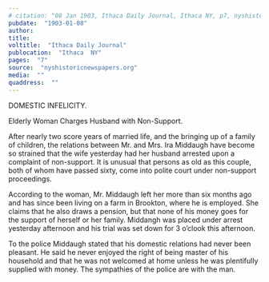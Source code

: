 ```yaml
---
# citation: "08 Jan 1903, Ithaca Daily Journal, Ithaca NY, p7, nyshistoricnewspapers.org."
pubdate:  "1903-01-08"
author: 
title: 
voltitle:  "Ithaca Daily Journal"
publocation:  "Ithaca  NY"
pages:  "7"
source:  "nyshistoricnewspapers.org"
media:  ""
quaddress:  ""
---
```

DOMESTIC INFELICITY. 

Elderly Woman Charges Husband with Non-Support.

After nearly two score years of married life, and the bringing up of a family of children, the relations between Mr. and Mrs. Ira Middaugh have become so strained that the wife yesterday had her husband arrested upon a complaint of non-support. It is unusual that persons as old as this couple, both of whom have passed sixty, come into polite court under non-support proceedings.

According to the woman, Mr. Middaugh left her more than six months ago and has since been living on a farm in Brookton, where he is employed. She claims that he also draws a pension, but that none of his money goes for the support of herself or her family. Middangh was placed under arrest yesterday afternoon and his trial was set down for 3 o’clook this afternoon. 

To the police Middaugh stated that his domestic relations had never been pleasant. He said he never enjoyed the right of being master of his household and that he was not welcomed at home unless he was plentifully supplied with money. The sympathies of the police are with the man. 

